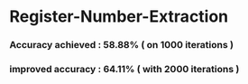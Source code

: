 # Register-Number-Extraction
### Accuracy achieved : 58.88% ( on 1000 iterations )
### improved accuracy : 64.11% ( with 2000 iterations )
